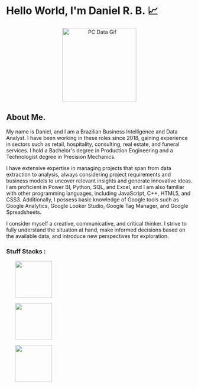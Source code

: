 
# Hello World, I'm Daniel R. B. 📈


<p align = center>
    <img src = "https://media.tenor.com/2unHkuoMLhcAAAAM/data-code.gif" alt = "PC Data Gif" width = 200>
</p>


## About Me. 

My name is Daniel, and I am a Brazilian Business Intelligence and Data Analyst. I have been working in these roles since 2018, gaining experience in sectors such as retail, hospitality, consulting, real estate, and funeral services. I hold a Bachelor's degree in Production Engineering and a Technologist degree in Precision Mechanics.

I have extensive expertise in managing projects that span from data extraction to analysis, always considering project requirements and business models to uncover relevant insights and generate innovative ideas. I am proficient in Power BI, Python, SQL, and Excel, and I am also familiar with other programming languages, including JavaScript, C++, HTML5, and CSS3. Additionally, I possess basic knowledge of Google tools such as Google Analytics, Google Looker Studio, Google Tag Manager, and Google Spreadsheets.

I consider myself a creative, communicative, and critical thinker. I strive to fully understand the situation at hand, make informed decisions based on the available data, and introduce new perspectives for exploration.

### Stuff Stacks :

<div class = "container">
    <ul class = "container-direction">
        <img width = 100 height = 100 src="https://cdn.jsdelivr.net/gh/devicons/devicon@latest/icons/python/python-original-wordmark.svg" />   
    </ul>       
    <ul class = "container-direction">
        <img width = 100 height = 100 src="https://cdn.jsdelivr.net/gh/devicons/devicon@latest/icons/microsoftsqlserver/microsoftsqlserver-plain-wordmark.svg" />
    </ul>
    <ul>
        <img width = 100 height = 100 src="https://cdn.jsdelivr.net/gh/devicons/devicon@latest/icons/mysql/mysql-original.svg" />
    </ul>
    <ul></ul>
    <ul></ul>
    <ul></ul>
    

</div>




